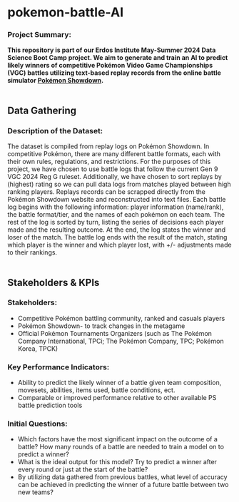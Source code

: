 # pokemon-battle-AI
### Project Summary:</b>
<b> This repository is part of our Erdos Institute May-Summer 2024 Data Science Boot Camp project. We aim to generate and train an AI to predict likely winners of competitive Pokémon Video Game Championships (VGC) battles utilizing text-based replay records from the online battle simulator [Pokémon Showdown](https://pokemonshowdown.com/). </b>
<br>
<br>

## Data Gathering <br>
### Description of the Dataset:
The dataset is compiled from replay logs on Pokémon Showdown. In competitive Pokémon, there are many different battle formats, each with their own rules, regulations, and restrictions. For the purposes of this project, we have chosen to use battle logs that follow the current Gen 9 VGC 2024 Reg G ruleset. Additionally, we have chosen to sort replays by (highest) rating so we can pull data logs from matches played between high ranking players. Replays records can be scrapped directly from the Pokémon Showdown website and reconstructed into text files. Each battle log begins with the following information: player information (name/rank), the battle format/tier, and the names of each pokémon on each team. The rest of the log is sorted by turn, listing the series of decisions each player made and the resulting outcome. At the end, the log states the winner and loser of the match. The battle log ends with the result of the match, stating which player is the winner and which player lost, with +/- adjustments made to their rankings.
<br>
<br>

## Stakeholders & KPIs <br>
### Stakeholders:
- Competitive Pokémon battling community, ranked and casuals players
- Pokémon Showdown- to track changes in the metagame
- Official Pokémon Tournaments Organizers (such as The Pokémon Company International, TPCi; The Pokémon Company, TPC; Pokémon Korea, TPCK)

### Key Performance Indicators:
- Ability to predict the likely winner of a battle given team composition, movesets, abilities, items used, battle conditions, ect.
- Comparable or improved performance relative to other available PS battle prediction tools

### Initial Questions:
- Which factors have the most significant impact on the outcome of a battle? How many rounds of a battle are needed to train a model on to predict a winner? 
- What is the ideal output for this model? Try to predict a winner after every round or just at the start of the battle?
- By utilizing data gathered from previous battles, what level of accuracy can be achieved in predicting the winner of a future battle between two new teams?


